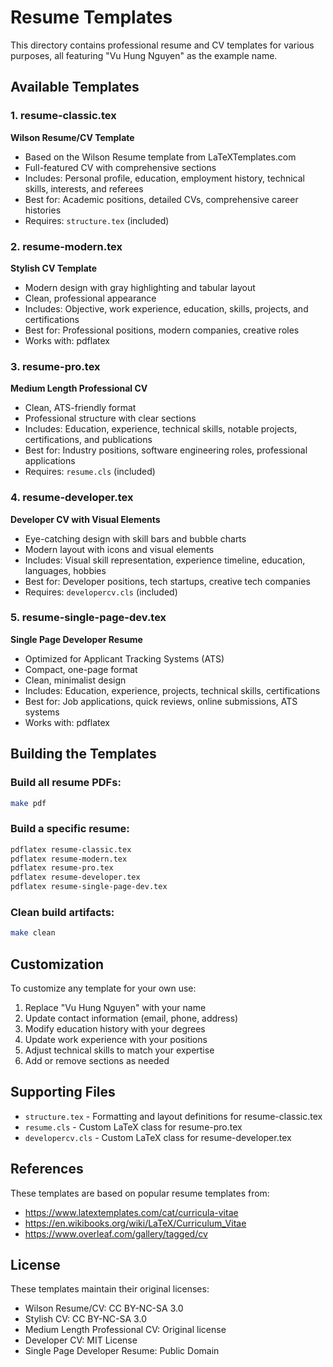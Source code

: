 # Resume Templates

This directory contains professional resume and CV templates for various purposes, all featuring "Vu Hung Nguyen" as the example name.

## Available Templates

### 1. resume-classic.tex
**Wilson Resume/CV Template**
- Based on the Wilson Resume template from LaTeXTemplates.com
- Full-featured CV with comprehensive sections
- Includes: Personal profile, education, employment history, technical skills, interests, and referees
- Best for: Academic positions, detailed CVs, comprehensive career histories
- Requires: `structure.tex` (included)

### 2. resume-modern.tex
**Stylish CV Template**
- Modern design with gray highlighting and tabular layout
- Clean, professional appearance
- Includes: Objective, work experience, education, skills, projects, and certifications
- Best for: Professional positions, modern companies, creative roles
- Works with: pdflatex

### 3. resume-pro.tex
**Medium Length Professional CV**
- Clean, ATS-friendly format
- Professional structure with clear sections
- Includes: Education, experience, technical skills, notable projects, certifications, and publications
- Best for: Industry positions, software engineering roles, professional applications
- Requires: `resume.cls` (included)

### 4. resume-developer.tex
**Developer CV with Visual Elements**
- Eye-catching design with skill bars and bubble charts
- Modern layout with icons and visual elements
- Includes: Visual skill representation, experience timeline, education, languages, hobbies
- Best for: Developer positions, tech startups, creative tech companies
- Requires: `developercv.cls` (included)

### 5. resume-single-page-dev.tex
**Single Page Developer Resume**
- Optimized for Applicant Tracking Systems (ATS)
- Compact, one-page format
- Clean, minimalist design
- Includes: Education, experience, projects, technical skills, certifications
- Best for: Job applications, quick reviews, online submissions, ATS systems
- Works with: pdflatex

## Building the Templates

### Build all resume PDFs:
```bash
make pdf
```

### Build a specific resume:
```bash
pdflatex resume-classic.tex
pdflatex resume-modern.tex
pdflatex resume-pro.tex
pdflatex resume-developer.tex
pdflatex resume-single-page-dev.tex
```

### Clean build artifacts:
```bash
make clean
```

## Customization

To customize any template for your own use:

1. Replace "Vu Hung Nguyen" with your name
2. Update contact information (email, phone, address)
3. Modify education history with your degrees
4. Update work experience with your positions
5. Adjust technical skills to match your expertise
6. Add or remove sections as needed

## Supporting Files

- `structure.tex` - Formatting and layout definitions for resume-classic.tex
- `resume.cls` - Custom LaTeX class for resume-pro.tex
- `developercv.cls` - Custom LaTeX class for resume-developer.tex

## References

These templates are based on popular resume templates from:
- https://www.latextemplates.com/cat/curricula-vitae
- https://en.wikibooks.org/wiki/LaTeX/Curriculum_Vitae
- https://www.overleaf.com/gallery/tagged/cv

## License

These templates maintain their original licenses:
- Wilson Resume/CV: CC BY-NC-SA 3.0
- Stylish CV: CC BY-NC-SA 3.0
- Medium Length Professional CV: Original license
- Developer CV: MIT License
- Single Page Developer Resume: Public Domain
